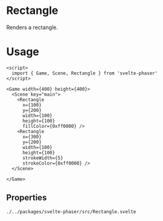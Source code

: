 # Rectangle

Renders a rectangle.

# Usage

```example
<script>
  import { Game, Scene, Rectangle } from 'svelte-phaser'
</script>

<Game width={400} height={400}>
  <Scene key="main">
    <Rectangle
      x={100}
      y={200}
      width={100}
      height={100}
      fillColor={0xff0000} />
    <Rectangle
      x={300}
      y={200}
      width={100}
      height={100}
      strokeWidth={5}
      strokeColor={0xff0000} />
  </Scene>

</Game>
```

## Properties

```properties
./../packages/svelte-phaser/src/Rectangle.svelte
```
